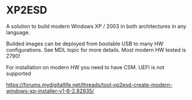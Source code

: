 # XP2ESD

A solution to build modern Windows XP / 2003 in both architectures in any language.

Builded images can be deployed from bootable USB to many HW configurations. See MDL topic for more details. 
Most modern HW tested is Z790!

For installation on modern HW you need to have CSM. UEFI is not supported

https://forums.mydigitallife.net/threads/tool-xp2esd-create-modern-windows-xp-installer-v1-6-2.82935/
